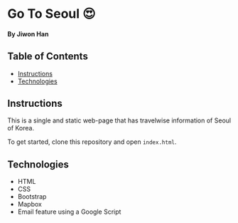 # Go To Seoul :heart_eyes:

#### By **Jiwon Han**

## Table of Contents

* [Instructions](#instructions)
* [Technologies](#Technologies)

## Instructions

This is a single and static web-page that has travelwise information of Seoul of Korea.     

To get started, clone this repository and open `index.html`.

## Technologies 

- HTML
- CSS
- Bootstrap
- Mapbox
- Email feature using a Google Script


